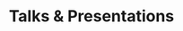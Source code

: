 ---
title: Talks & Presentations
layout: collection
permalink: /talks/
collection: talks
entries_layout: posts
classes: wide
sort_order: reverse
---
